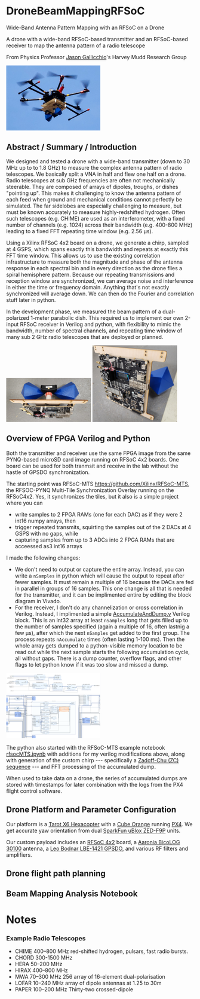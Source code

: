 # DroneBeamMappingRFSoC

Wide-Band Antenna Pattern Mapping with an RFSoC on a Drone

A drone with a wide-band RFSoC-based transmitter and an RFSoC-based receiver to map the antenna pattern of a radio telescope

From Physics Professor [Jason Gallicchio](https://www.hmc.edu/physics/faculty-staff/gallicchio/)'s Harvey Mudd Research Group

<img src="./drone_in_air.jpg" width="50%"/>

## Abstract / Summary / Introduction

We designed and tested a drone with a wide-band transmitter (down to 30 MHz up to to 1.8 GHz) to measure the complex antenna pattern of radio telescopes. We basically split a VNA in half and flew one half on a drone. Radio telescopes at sub GHz frequencies are often not mechanically steerable. They are composed of arrays of dipoles, troughs, or dishes "pointing up". This makes it challenging to know the antenna pattern of each feed when ground and mechanical conditions cannot perfectly be simulated. The far sidelobes are especially challenging to measure, but must be known accurately to measure highly-redshifted hydrogen. Often such telescopes (e.g. CHIME) are used as an interferometer, with a fixed number of channels (e.g. 1024) across their bandwidth (e.g. 400-800 MHz) leading to a fixed FFT repeating time window (e.g. 2.56 µs).

Using a Xilinx RFSoC 4x2 board on a drone, we generate a chirp, sampled at 4 GSPS, which spans exactly this bandwidth and repeats at exactly this FFT time window. This allows us to use the existing correlation infrastructure to measure both the magnitude and phase of the antenna response in each spectral bin and in every direction as the drone flies a spiral hemisphere pattern. Because our repeating transmissions and reception window are synchronized, we can average noise and interference in either the time or frequency domain. Anything that's not exactly synchronized will average down. We can then do the Fourier and correlation stuff later in python.

In the development phase, we measured the beam pattern of a dual-polarized 1-meter parabolic dish. This required us to implement our own 2-input RFSoC receiver in Verilog and python, with flexibility to mimic the bandwidth, number of spectral channels, and repeating time window of many sub 2 GHz radio telescopes that are deployed or planned.


<img src="./payload_RFSoC_antenna_from_above.jpg" width="45%"/>
<img src="./payload_RFSoC_antenna_from_side.jpg" width="45%"/>


## Overview of FPGA Verilog and Python

Both the transmitter and receiver use the same FPGA image from the same PYNQ-based microSD card image running on RFSoC 4x2 boards. One board can be used for both tranmsit and receive in the lab without the hastle of GPSDO synchronization.

The starting point was RFSoC-MTS <https://github.com/Xilinx/RFSoC-MTS>, the RFSOC-PYNQ Multi-Tile Synchronization Overlay running on the RFSoC4x2. Yes, it synchronizes the tiles, but it also is a simple project where you can 
* write samples to 2 FPGA RAMs (one for each DAC) as if they were 2 int16 numpy arrays, then
* trigger repeated transmits, squirting the samples out of the 2 DACs at 4 GSPS with no gaps, while
* capturing samples from up to 3 ADCs into 2 FPGA RAMs that are acceessed as3 int16 arrays

I made the following changes:
* We don't need to output or capture the entire array. Instead, you can write a `nSamples` in python which will cause the output to repeat after fewer samples. It must remain a multiple of 16 because the DACs are fed in parallel in groups of 16 samples. This one change is all that is needed for the transmitter, and it can be implimented entire by editing the block diagram in Vivado.
* For the receiver, I don't do any channelization or cross correlation in Verilog. Instead, I implimented a simple [AccumulateAndDump.v](AccumulateAndDump.v) Verilog block. This is an int32 array at least `nSamples` long that gets filled up to the number of samples specified (again a multiple of 16, often lastnig a few µs), after which the next `nSamples` get added to the first group. The process repeats `nAccumulate` times (often lasting 1-100 ms). Then the whole array gets dumped to a python-visible memory location to be read out while the next sample starts the following accumulation cycle, all without gaps. There is a dump counter, overflow flags, and other flags to let python know if it was too slow and missed a dump.

<img src="./Screenshot_MTS_heir_dac_play_numSampleVectors.png" width="50%"/>

<img src="./ScreenshotAccumulateAndDump.png" width="50%"/>

The python also started with the RFSoC-MTS example notebook [rfsocMTS.ipynb](https://github.com/Xilinx/RFSoC-MTS/blob/main/boards/RFSoC4x2/notebooks/rfsocMTS.ipynb) with additions for my verilog modifications above, along with generation of the custom chirp --- specifically a [Zadoff-Chu (ZC) sequence](https://en.wikipedia.org/wiki/Zadoff%E2%80%93Chu_sequence) --- and FFT processing of the accumulated dump.

When used to take data on a drone, the series of accumulated dumps are stored with timestamps for later combination with the logs from the PX4 flight control software.

## Drone Platform and Parameter Configuration

Our platform is a [Tarot X6 Hexacopter](https://www.foxtechfpv.com/tarot-x6-hexacopter-frame-p-1945.html) with a [Cube Orange](https://docs.px4.io/main/en/flight_controller/cubepilot_cube_orange.html) running [PX4](https://docs.px4.io/). We get accurate yaw orientation from dual [SparkFun uBlox ZED-F9P](https://www.sparkfun.com/sparkfun-gps-rtk-sma-breakout-zed-f9p-qwiic.html) units.

Our custom payload includes an [RFSoC 4x2](https://www.realdigital.org/hardware/rfsoc-4x2) board, a [Aaronia BicoLOG 30100](https://aaronia.com/en/emv-antenne-bicolog-30100) antenna, a [Leo Bodnar LBE-1421 GPSDO](https://www.leobodnar.com/shop/index.php?main_page=product_info&products_id=399), and various RF filters and amplifiers.

## Drone flight path planning


## Beam Mapping Analysis Notebook

# Notes

### Example Radio Telescopes

* CHIME 400–800 MHz  red-shifted hydrogen, pulsars, fast radio bursts.
* CHORD 300-1500 MHz 
* HERA 50–200 MHz
* HIRAX 400–800 MHz
* MWA 70–300 MHz 256 array of 16-element dual-polarisation
* LOFAR 10–240 MHz array of dipole antennas at 1.25 to 30m
* PAPER 100–200 MHz Thirty-two crossed-dipole

